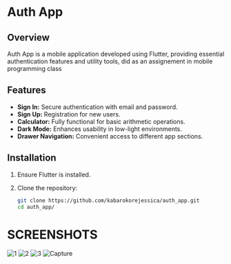 # Auth App

## Overview

Auth App is a mobile application developed using Flutter, providing essential authentication features and utility tools, did as an assignement in
mobile programming class

## Features

- **Sign In:** Secure authentication with email and password.
- **Sign Up:** Registration for new users.
- **Calculator:** Fully functional for basic arithmetic operations.
- **Dark Mode:** Enhances usability in low-light environments.
- **Drawer Navigation:** Convenient access to different app sections.

## Installation

1. Ensure Flutter is installed.
2. Clone the repository:

   ```bash
   git clone https://github.com/kabarokorejessica/auth_app.git
   cd auth_app/
   
# SCREENSHOTS
![1](https://github.com/kabarokore/Calculator-app2/assets/93138670/ce16d395-b996-452c-b0b8-0f85665f05a0)
![2](https://github.com/kabarokore/Calculator-app2/assets/93138670/1c9c9453-39ff-4351-a64f-77334d412e16)
![3](https://github.com/kabarokore/Calculator-app2/assets/93138670/8cd083b3-0a0c-42bb-bf07-06f6f60925ad)
![Capture](https://github.com/kabarokore/Calculator-app2/assets/93138670/4ad02c53-3207-4634-9ec2-2d45e1f52f03)









